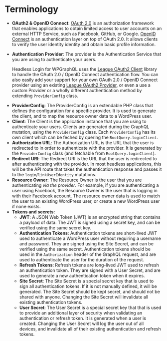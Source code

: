 
# Terminology

* **OAuth2 & OpenID Connect**: [OAuth 2.0](https://oauth.net/2/) is an authorization framework that enables applications to obtain limited access to user accounts on an external HTTP Service, such as Facebook, GitHub, or Google.
[OpenID Connect](https://openid.net/connect/) is an authentication layer on top of OAuth 2.0. It allows clients to verify the user identity identity and obtain basic profile information.
* **Authentication Provider**: The provider is the Authentication Service that you are using to authenticate your users.

	Headless Login for WPGraphQL uses the [League OAuth2 Client](https://oauth2-client.thephpleague.com/) library to handle the OAuth 2.0 / OpenID Connect authentication flow. You can also easily add your support for your own OAuth 2.0 / OpenID Connect provider using an existing [League OAuth2 Provider](https://oauth2-client.thephpleague.com/providers/league/), or even a use a custom Provider or a wholly different authentication method by extending `ProviderConfig` class.
- **ProviderConfig**: The ProviderConfig is an extendable PHP class that defines the configuration for a specific provider. It is used to generate the client, and to map the resource owner data to a WordPress user.
- **Client**: The Client is the application instance that you are using to authenticate your users. Clients are generated during the GraphQL mutation, using the `ProviderConfig` class. Each `ProviderConfig` has its own client which can be feched by quering the `RootQuery.loginClient`.
- **Authorization URL**: The Authorization URL is the URL that the user is redirected to in order to authenticate with the provider. It is generated by the `ProviderConfig` class (and fetchable from `RootQuery.loginClient`).
- **Redirect URI**: The Redirect URI is the URL that the user is redirected to after authenticating with the provider. In most headless applications, this will be the API route that takes the authentication response and passes it to the `login`/`linkUserIdentity` mutations.
- **Resource Owner**: The Resource Owner is the user that you are authenticating _via the provider_. For example, if you are authenticating a user using Facebook, the Resource Owner is the user that is logging in with their Facebook account. The resource owner data is used to match the user to an existing WordPress user, or create a new WordPress user if none exists.
- **Tokens and secrets:**
	- **JWT**: A JSON Web Token (JWT) is an encrypted string that contains a payload of data. The JWT is signed using a secret key, and can be verified using the same secret key.
	- **Authentication Tokens**: Authentication tokens are short-lived JWT used to authenticate a WordPress user without requiring a username and password. They are signed using the Site Secret, and can be verified using the same secret. Authentication tokens should be used in the `Authorization` header of the GraphQL request, and are used to authenticate the user for the duration of the request.
	- **Refresh Tokens**: Refresh tokens are long-lived JWT used to refresh an authentication token. They are signed with a User Secret, and are used to generate a new authentication token when it expires.
	- **Site Secret**: The Site Secret is a special secret key that is used to sign all authentication tokens. If it is not manually defined, it will be generated. The Site Secret should be kept secret, and should not be shared with anyone. Changing the Site Secret will invalidate all existing authentication tokens.
	- **User Secret**: The User Secret is a special secret key that that is used to provide an additional layer of security when validating an authentication or refresh token. It is generated when a user is created. Changing the User Secret will log the user out of all devices, and invalidate all of their existing authentication and refresh tokens.
